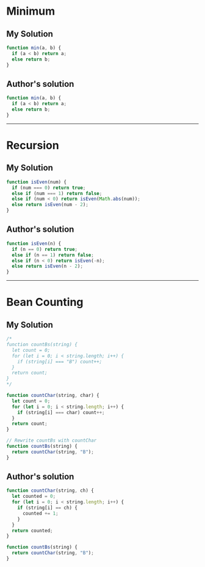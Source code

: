 # Minimum

## My Solution
```js
function min(a, b) {
  if (a < b) return a;
  else return b; 
}
```

## Author's solution
```js
function min(a, b) {
  if (a < b) return a;
  else return b;
}
```
***

# Recursion

## My Solution
```js
function isEven(num) {
  if (num === 0) return true;
  else if (num === 1) return false;
  else if (num < 0) return isEven(Math.abs(num));
  else return isEven(num - 2);
}
```

## Author's solution
```js
function isEven(n) {
  if (n == 0) return true;
  else if (n == 1) return false;
  else if (n < 0) return isEven(-n);
  else return isEven(n - 2);
}
```
***

# Bean Counting

## My Solution
```js
/*
function countBs(string) {
  let count = 0;
  for (let i = 0; i < string.length; i++) {
    if (string[i] === "B") count++;
  }
  return count;
}
*/

function countChar(string, char) {
  let count = 0;
  for (let i = 0; i < string.length; i++) {
    if (string[i] === char) count++;
  }
  return count;
}

// Rewrite countBs with countChar
function countBs(string) {
  return countChar(string, "B");
}

```

## Author's solution
```js
function countChar(string, ch) {
  let counted = 0;
  for (let i = 0; i < string.length; i++) {
    if (string[i] == ch) {
      counted += 1;
    }
  }
  return counted;
}

function countBs(string) {
  return countChar(string, "B");
}
```